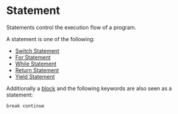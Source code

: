 # Statement

Statements control the execution flow of a program.

A statement is one of the following:

- [Switch Statement](/spec/grammar/syntactic/statements/switch-statement.html)
- [For Statement](/spec/grammar/syntactic/statements/for-statement.html)
- [While Statement](/spec/grammar/syntactic/statements/while-statement.html)
- [Return Statement](/spec/grammar/syntactic/statements/return-statement.html)
- [Yield Statement](/spec/grammar/syntactic/statements/yield-statement.html)

Additionally a [block](/spec/grammar/syntactic/#block) and the following keywords are also seen as a statement:

```syntek
break continue
```
